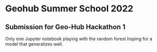 # Geohub Summer School 2022 



## Submission for Geo-Hub Hackathon 1 

Only one Jupyter notebook playing with the random forest hoping for a model that generalizes well. 
